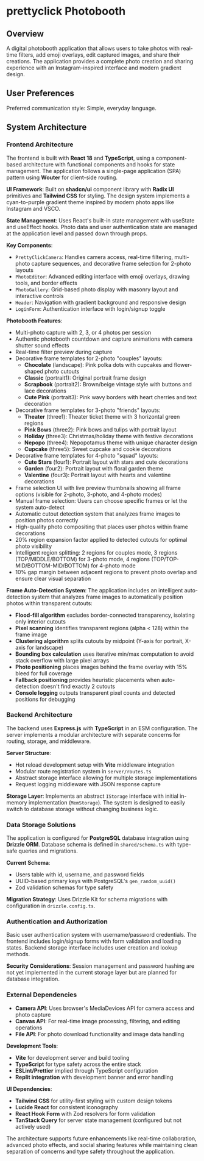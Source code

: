 # prettyclick Photobooth

## Overview

A digital photobooth application that allows users to take photos with real-time filters, add emoji overlays, edit captured images, and share their creations. The application provides a complete photo creation and sharing experience with an Instagram-inspired interface and modern gradient design.

## User Preferences

Preferred communication style: Simple, everyday language.

## System Architecture

### Frontend Architecture
The frontend is built with **React 18** and **TypeScript**, using a component-based architecture with functional components and hooks for state management. The application follows a single-page application (SPA) pattern using **Wouter** for client-side routing.

**UI Framework**: Built on **shadcn/ui** component library with **Radix UI** primitives and **Tailwind CSS** for styling. The design system implements a cyan-to-purple gradient theme inspired by modern photo apps like Instagram and VSCO.

**State Management**: Uses React's built-in state management with useState and useEffect hooks. Photo data and user authentication state are managed at the application level and passed down through props.

**Key Components**:
- `PrettyClickCamera`: Handles camera access, real-time filtering, multi-photo capture sequences, and decorative frame selection for 2-photo layouts
- `PhotoEditor`: Advanced editing interface with emoji overlays, drawing tools, and border effects
- `PhotoGallery`: Grid-based photo display with masonry layout and interactive controls
- `Header`: Navigation with gradient background and responsive design
- `LoginForm`: Authentication interface with login/signup toggle

**Photobooth Features**:
- Multi-photo capture with 2, 3, or 4 photos per session
- Authentic photobooth countdown and capture animations with camera shutter sound effects
- Real-time filter preview during capture
- Decorative frame templates for 2-photo "couples" layouts:
  - **Chocolate** (landscape): Pink polka dots with cupcakes and flower-shaped photo cutouts
  - **Classic** (portrait1): Original portrait frame design
  - **Scrapbook** (portrait2): Brown/beige vintage style with buttons and lace decorations
  - **Cute Pink** (portrait3): Pink wavy borders with heart cherries and text decoration
- Decorative frame templates for 3-photo "friends" layouts:
  - **Theater** (three1): Theater ticket theme with 3 horizontal green regions
  - **Pink Bows** (three2): Pink bows and tulips with portrait layout
  - **Holiday** (three3): Christmas/holiday theme with festive decorations
  - **Nepopo** (three4): Nepopotamus theme with unique character design
  - **Cupcake** (three5): Sweet cupcake and cookie decorations
- Decorative frame templates for 4-photo "squad" layouts:
  - **Cute Stars** (four1): Portrait layout with stars and cute decorations
  - **Garden** (four2): Portrait layout with floral garden theme
  - **Valentine** (four3): Portrait layout with hearts and valentine decorations
- Frame selection UI with live preview thumbnails showing all frame options (visible for 2-photo, 3-photo, and 4-photo modes)
- Manual frame selection: Users can choose specific frames or let the system auto-detect
- Automatic cutout detection system that analyzes frame images to position photos correctly
- High-quality photo compositing that places user photos within frame decorations
- 20% region expansion factor applied to detected cutouts for optimal photo visibility
- Intelligent region splitting: 2 regions for couples mode, 3 regions (TOP/MIDDLE/BOTTOM) for 3-photo mode, 4 regions (TOP/TOP-MID/BOTTOM-MID/BOTTOM) for 4-photo mode
- 10% gap margin between adjacent regions to prevent photo overlap and ensure clear visual separation

**Frame Auto-Detection System**:
The application includes an intelligent auto-detection system that analyzes frame images to automatically position photos within transparent cutouts:
- **Flood-fill algorithm** excludes border-connected transparency, isolating only interior cutouts
- **Pixel scanning** identifies transparent regions (alpha < 128) within the frame image
- **Clustering algorithm** splits cutouts by midpoint (Y-axis for portrait, X-axis for landscape)
- **Bounding box calculation** uses iterative min/max computation to avoid stack overflow with large pixel arrays
- **Photo positioning** places images behind the frame overlay with 15% bleed for full coverage
- **Fallback positioning** provides heuristic placements when auto-detection doesn't find exactly 2 cutouts
- **Console logging** outputs transparent pixel counts and detected positions for debugging

### Backend Architecture
The backend uses **Express.js** with **TypeScript** in an ESM configuration. The server implements a modular architecture with separate concerns for routing, storage, and middleware.

**Server Structure**:
- Hot reload development setup with **Vite** middleware integration
- Modular route registration system in `server/routes.ts`
- Abstract storage interface allowing for multiple storage implementations
- Request logging middleware with JSON response capture

**Storage Layer**: Implements an abstract `IStorage` interface with initial in-memory implementation (`MemStorage`). The system is designed to easily switch to database storage without changing business logic.

### Data Storage Solutions
The application is configured for **PostgreSQL** database integration using **Drizzle ORM**. Database schema is defined in `shared/schema.ts` with type-safe queries and migrations.

**Current Schema**:
- Users table with id, username, and password fields
- UUID-based primary keys with PostgreSQL's `gen_random_uuid()`
- Zod validation schemas for type safety

**Migration Strategy**: Uses Drizzle Kit for schema migrations with configuration in `drizzle.config.ts`.

### Authentication and Authorization
Basic user authentication system with username/password credentials. The frontend includes login/signup forms with form validation and loading states. Backend storage interface includes user creation and lookup methods.

**Security Considerations**: Session management and password hashing are not yet implemented in the current storage layer but are planned for database integration.

### External Dependencies
- **Camera API**: Uses browser's MediaDevices API for camera access and photo capture
- **Canvas API**: For real-time image processing, filtering, and editing operations
- **File API**: For photo download functionality and image data handling

**Development Tools**:
- **Vite** for development server and build tooling
- **TypeScript** for type safety across the entire stack
- **ESLint/Prettier** implied through TypeScript configuration
- **Replit integration** with development banner and error handling

**UI Dependencies**:
- **Tailwind CSS** for utility-first styling with custom design tokens
- **Lucide React** for consistent iconography
- **React Hook Form** with Zod resolvers for form validation
- **TanStack Query** for server state management (configured but not actively used)

The architecture supports future enhancements like real-time collaboration, advanced photo effects, and social sharing features while maintaining clean separation of concerns and type safety throughout the application.